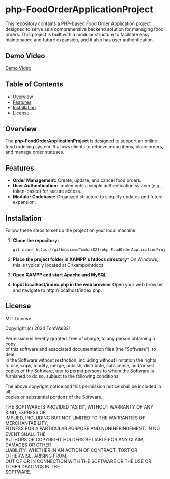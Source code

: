 # php-FoodOrderApplicationProject
This repository contains a PHP-based Food Order Application project designed to serve as a comprehensive backend solution for managing food orders. This project is built with a modular structure to facilitate easy maintenance and future expansion, and it also has user authentication.

## Demo Video
[Demo Video](https://youtu.be/EBK3-b5-vPA)

## Table of Contents
- [Overview](#overview)
- [Features](#features)
- [Installation](#installation)
- [License](#license)

## Overview
The **php-FoodOrderApplicationProject** is designed to support an online food ordering system. It allows clients to retrieve menu items, place orders, and manage order statuses.

## Features
- **Order Management:** Create, update, and cancel food orders.
- **User Authentication:** Implements a simple authentication system (e.g., token-based) for secure access.
- **Modular Codebase:** Organized structure to simplify updates and future expansion.

## Installation
Follow these steps to set up the project on your local machine:
1. **Clone the repository:**
   ```bash
   git clone https://github.com/TomWai821/php-FoodOrderApplicationProject.git

2. **Place the project folder in XAMPP's htdocs directory***
   On Windows, this is typically located at C:\xampp\htdocs

4. **Open XAMPP and start Apache and MySQL**

5. **Input localhost/index.php in the web browser**
   Open your web browser and navigate to http://localhost/index.php.

## License

MIT License

Copyright (c) 2024 TomWai821

Permission is hereby granted, free of charge, to any person obtaining a copy  
of this software and associated documentation files (the "Software"), to deal  
in the Software without restriction, including without limitation the rights  
to use, copy, modify, merge, publish, distribute, sublicense, and/or sell  
copies of the Software, and to permit persons to whom the Software is  
furnished to do so, subject to the following conditions:

The above copyright notice and this permission notice shall be included in all  
copies or substantial portions of the Software.

THE SOFTWARE IS PROVIDED "AS IS", WITHOUT WARRANTY OF ANY KIND, EXPRESS OR  
IMPLIED, INCLUDING BUT NOT LIMITED TO THE WARRANTIES OF MERCHANTABILITY,  
FITNESS FOR A PARTICULAR PURPOSE AND NONINFRINGEMENT. IN NO EVENT SHALL THE  
AUTHORS OR COPYRIGHT HOLDERS BE LIABLE FOR ANY CLAIM, DAMAGES OR OTHER  
LIABILITY, WHETHER IN AN ACTION OF CONTRACT, TORT OR OTHERWISE, ARISING FROM,  
OUT OF OR IN CONNECTION WITH THE SOFTWARE OR THE USE OR OTHER DEALINGS IN THE  
SOFTWARE.
